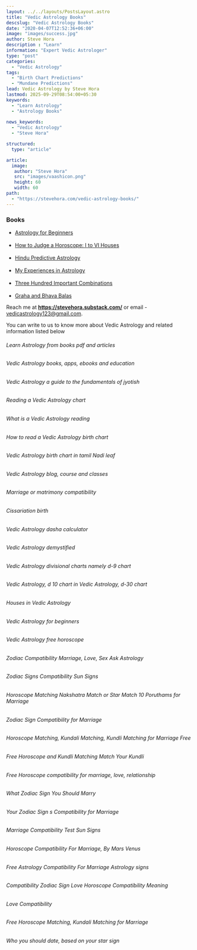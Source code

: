 ```yaml
---
layout: ../../layouts/PostsLayout.astro
title: "Vedic Astrology Books"
descslug: "Vedic Astrology Books"
date: "2020-04-07T12:52:36+06:00"
image: "images/success.jpg"
author: Steve Hora
description : "Learn"
information: "Expert Vedic Astrologer"
type: "post"
categories: 
  - "Vedic Astrology"
tags:
  - "Birth Chart Predictions"
  - "Mundane Predictions"
lead: Vedic Astrology by Steve Hora
lastmod: 2025-09-29T08:54:00+05:30 
keywords:
  - "Learn Astrology"
  - "Astrology Books"
  
news_keywords:
  - "Vedic Astrology"
  - "Steve Hora"

structured:
  type: "article"

article:
  image:
   author: "Steve Hora"
   src: "images/vaashicon.png"
   height: 60
   width: 60
path:
  - "https://stevehora.com/vedic-astrology-books/"
---
```


### Books

* [Astrology for Beginners](https://www.amazon.in/Astrology-Beginners-Understanding-Language-Stars/dp/1638784663)
<br></br>
* [How to Judge a Horoscope: I to VI Houses](https://www.amazon.in/How-Judge-Horoscope-B-Raman/dp/8120808487)
<br></br>
* [Hindu Predictive Astrology](https://www.google.co.in/books/edition/Hindu_Predictive_Astrology/X_6AEQAAQBAJ?hl=en&gbpv=1&printsec=frontcover)
<br></br>
* [My Experiences in Astrology](https://www.amazon.in/My-Experiences-Astrology-B-Raman/dp/8185273731)
<br></br>
* [Three Hundred Important Combinations](https://www.google.co.in/books/edition/Three_Hundred_Important_Combinations/KhYwEAAAQBAJ?hl=en&gbpv=1&printsec=frontcover)
<br></br>
* [Graha and Bhava Balas](https://dn790000.ca.archive.org/0/items/1050-jyotish-books-with-siderial-zodiac/Bhava%20and%20Graha%20Balas_B.V.Raman%201996.pdf)

Reach me at  **https://stevehora.substack.com/** or email - vedicastrology123@gmail.com.

You can write to us to know more about Vedic Astrology and related information listed below

###### Learn Astrology from books pdf and articles
###### Vedic Astrology books, apps, ebooks and education
###### Vedic Astrology a guide to the fundamentals of jyotish
###### Reading a Vedic Astrology chart
###### What is a Vedic Astrology reading
###### How to read a Vedic Astrology birth chart
###### Vedic Astrology birth chart in tamil Nadi leaf
###### Vedic Astrology blog, course and classes
###### Marriage or matrimony compatibility
###### Cissariation birth
###### Vedic Astrology dasha calculator
###### Vedic Astrology demystified
###### Vedic Astrology divisional charts namely d-9 chart
###### Vedic Astrology, d 10 chart in Vedic Astrology, d-30 chart
###### Houses in Vedic Astrology
###### Vedic Astrology for beginners
###### Vedic Astrology free horoscope
###### Zodiac Compatibility   Marriage, Love, Sex   Ask Astrology
###### Zodiac Signs Compatibility   Sun Signs
###### Horoscope Matching   Nakshatra Match or Star Match   10 Poruthams for Marriage
###### Zodiac Sign Compatibility for Marriage
###### Horoscope Matching, Kundali Matching, Kundli Matching for Marriage Free
###### Free Horoscope and Kundli Matching   Match Your Kundli
###### Free Horoscope compatibility for marriage, love, relationship
###### What Zodiac Sign You Should Marry
###### Your Zodiac Sign s Compatibility for Marriage
###### Marriage Compatibility Test   Sun Signs
###### Horoscope Compatibility For Marriage, By Mars   Venus
###### Free Astrology Compatibility For Marriage   Astrology signs
###### Compatibility Zodiac Sign Love Horoscope Compatibility Meaning
###### Love Compatibility
###### Free Horoscope Matching, Kundali Matching for Marriage
###### Who you should date, based on your star sign
